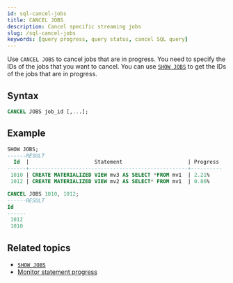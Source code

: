 ```yaml
---
id: sql-cancel-jobs
title: CANCEL JOBS
description: Cancel specific streaming jobs
slug: /sql-cancel-jobs
keywords: [query progress, query status, cancel SQL query]
---
```

<head>
  <link rel="canonical" href="https://docs.risingwave.com/docs/current/sql-cancel-jobs/" />
</head>

Use `CANCEL JOBS` to cancel jobs that are in progress. You need to specify the IDs of the jobs that you want to cancel. You can use [`SHOW JOBS`](/sql/commands/sql-show-jobs.md) to get the IDs of the jobs that are in progress.

## Syntax

```sql
CANCEL JOBS job_id [,...];
```

## Example

```sql title="Show all jobs"
SHOW JOBS;
------RESULT
  Id  |                     Statement                     | Progress
------+---------------------------------------------------+----------
 1010 | CREATE MATERIALIZED VIEW mv3 AS SELECT *FROM mv1  | 2.21%
 1012 | CREATE MATERIALIZED VIEW mv2 AS SELECT* FROM mv1  | 0.86%
```

```sql title="Cancel jobs"
CANCEL JOBS 1010, 1012;
------RESULT
Id
------
 1012
 1010
 ```

## Related topics

- [`SHOW JOBS`](/sql/commands/sql-show-jobs.md)
- [Monitor statement progress](/manage/view-statement-progress.md)
